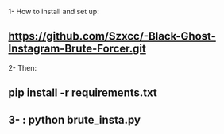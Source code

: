 1- How to install and set up:

https://github.com/Szxcc/-Black-Ghost-Instagram-Brute-Forcer.git
---------------------------------------
2- Then:

pip install -r requirements.txt
---------------------------------------
3- :
python brute_insta.py
---------------------------------------
